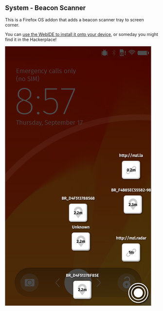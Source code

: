 System - Beacon Scanner
---------------------------

This is a Firefox OS addon that adds a beacon scanner tray to screen corner. 

You can [use the WebIDE to install it onto your device][webide], or someday you
might find it in the Hackerplace!

[webide]: https://developer.mozilla.org/en-US/Firefox_OS/Add-ons#Installation

![Screenshot](https://raw.githubusercontent.com/elin-moco/fxos-addon-beacon-scanner/master/screenshot.png)
